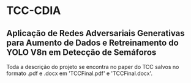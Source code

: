 # TCC-CDIA

## Aplicação de Redes Adversariais Generativas para Aumento de Dados e Retreinamento do YOLO V8n em Detecção de Semáforos

Toda a descrição do projeto se encontra no paper do TCC salvos no formato .pdf e .docx em 'TCCFinal.pdf' e 'TCCFinal.docx'.
